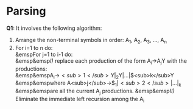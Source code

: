 # Parsing  
  
**Q1:** It involves the following algorithm:  
1. Arrange the non-terminal symbols in order: A<sub>1</sub>, A<sub>2</sub>, A<sub>3</sub>, ..., A<sub>n</sub>  
2. For i=1 to n do:  
&emspFor j=1 to i-1 do:  
&emsp&emsp*I)* replace each production of the form A<sub>i</sub>->A<sub>j</sub>Y with the productions:  
&emsp&emspA<sub>i</sub>->$<sub>1</sub>Y|$<sub>2</sub>Y|...|$<sub>k</sub>Y  
&emsp&emspwhere A<sub>j</sub>->$<sub>1</sub>|$<sub>2</sub>|...|$<sub>k</sub>  
&emsp&emspare all the current A<sub>j</sub> productions. 
&emsp&emsp*II)* Eliminate the immediate left recursion among the A<sub>i</sub>  
